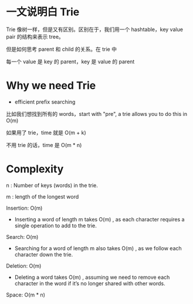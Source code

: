 # 一文说明白 Trie

Trie 像树一样，但是又有区别。区别在于，我们用一个 hashtable，key value pair 的结构来表示 tree。

但是如何思考 parent 和 child 的关系。在 trie 中

每一个 value 是 key 的 parent，key 是 value 的 parent

# Why we need Trie

- efficient prefix searching

比如我们想找到所有的 words，start with "pre", a trie allows you to do this in O(m)

如果用了 trie，time 就是 O(m + k)

不用 trie 的话，time 是 O(m \* n)

# Complexity

n : Number of keys (words) in the trie.

m : length of the longest word

Insertion: O(m)

- Inserting a word of length m takes O(m) , as each character requires a single operation to add to the trie.

Search: O(m)

- Searching for a word of length m also takes O(m) , as we follow each character down the trie.

Deletion: O(m)

- Deleting a word takes O(m) , assuming we need to remove each character in the word if it’s no longer shared with other words.

Space: O(m \* n)
